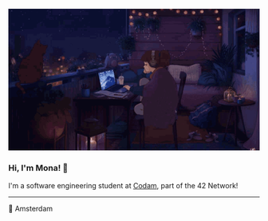 <p align="center">
  <img src="lofi.gif" alt="Lo-fi coding vibes" width="1000"/>
</p>

### Hi, I'm Mona! 🌙

I'm a software engineering student at [Codam](https://www.codam.nl/), part of the 42 Network!

---

📍 Amsterdam

